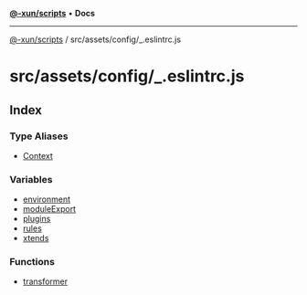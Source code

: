 [**@-xun/scripts**](../../../../README.md) • **Docs**

***

[@-xun/scripts](../../../../README.md) / src/assets/config/\_.eslintrc.js

# src/assets/config/\_.eslintrc.js

## Index

### Type Aliases

- [Context](type-aliases/Context.md)

### Variables

- [environment](variables/environment.md)
- [moduleExport](variables/moduleExport.md)
- [plugins](variables/plugins.md)
- [rules](variables/rules.md)
- [xtends](variables/xtends.md)

### Functions

- [transformer](functions/transformer.md)
